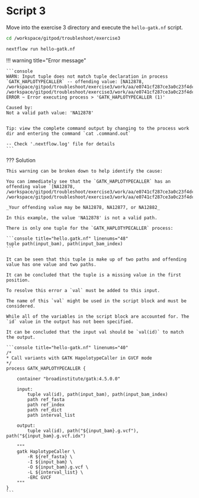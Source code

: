 # Script 3

Move into the exercise 3 directory and execute the `hello-gatk.nf` script.

```bash
cd /workspace/gitpod/troubleshoot/exercise3
```

```bash
nextflow run hello-gatk.nf
```

!!! warning title="Error message"

    ```console
    WARN: Input tuple does not match tuple declaration in process `GATK_HAPLOTYPECALLER` -- offending value: [NA12878, /workspace/gitpod/troubleshoot/exercise3/work/aa/e0741cf287ce3a0c23f4dc12604b8c/reads_mother.bam, /workspace/gitpod/troubleshoot/exercise3/work/aa/e0741cf287ce3a0c23f4dc12604b8c/reads_mother.bam.bai]
    ERROR ~ Error executing process > 'GATK_HAPLOTYPECALLER (1)'

    Caused by:
    Not a valid path value: 'NA12878'


    Tip: view the complete command output by changing to the process work dir and entering the command `cat .command.out`

    -- Check '.nextflow.log' file for details
    ```

??? Solution

    This warning can be broken down to help identify the cause:

    You can immediately see that the `GATK_HAPLOTYPECALLER` has an offending value `[NA12878, /workspace/gitpod/troubleshoot/exercise3/work/aa/e0741cf287ce3a0c23f4dc12604b8c/reads_mother.bam, /workspace/gitpod/troubleshoot/exercise3/work/aa/e0741cf287ce3a0c23f4dc12604b8c/reads_mother.bam.bai]`.

    _Your offending value may be NA12878, NA12877, or NA12882_

    In this example, the value 'NA12878' is not a valid path.

    There is only one tuple for the `GATK_HAPLOTYPECALLER` process:

    ```console title="hello.gatk.nf" linenums="48"
    tuple path(input_bam), path(input_bam_index)
    ```

    It can be seen that this tuple is make up of two paths and offending value has one value and two paths.

    It can be concluded that the tuple is a missing value in the first position.

    To resolve this error a `val` must be added to this input.

    The name of this `val` might be used in the script block and must be considered.

    While all of the variables in the script block are accounted for. The `id` value in the output has not been specified.

    It can be concluded that the input val should be `val(id)` to match the output.

    ```console title="hello-gatk.nf" linenums="40"
    /*
    * Call variants with GATK HapolotypeCaller in GVCF mode
    */
    process GATK_HAPLOTYPECALLER {

        container "broadinstitute/gatk:4.5.0.0"

        input:
            tuple val(id), path(input_bam), path(input_bam_index)
            path ref_fasta
            path ref_index
            path ref_dict
            path interval_list

        output:
            tuple val(id), path("${input_bam}.g.vcf"), path("${input_bam}.g.vcf.idx")

        """
        gatk HaplotypeCaller \
            -R ${ref_fasta} \
            -I ${input_bam} \
            -O ${input_bam}.g.vcf \
            -L ${interval_list} \
            -ERC GVCF
        """
    }
    ```
